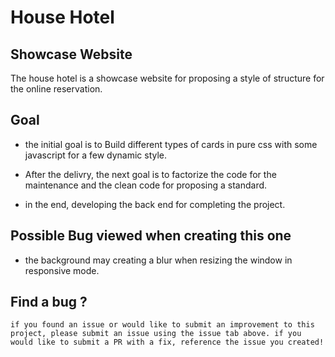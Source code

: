 # House Hotel

## Showcase Website
The house hotel is a showcase website for proposing a style of structure for the online reservation.

## Goal

 - the initial goal is to Build different types of cards in pure css with some javascript for a few dynamic style. 

 - After the delivry, the next goal is to factorize the code for the maintenance and the clean code for proposing a standard.

 - in the end, developing the back end for completing the project.


## Possible Bug viewed when creating this one 

- the background may creating a blur when resizing the window in responsive mode.


## Find a bug ? 

    if you found an issue or would like to submit an improvement to this project, please submit an issue using the issue tab above. if you would like to submit a PR with a fix, reference the issue you created!